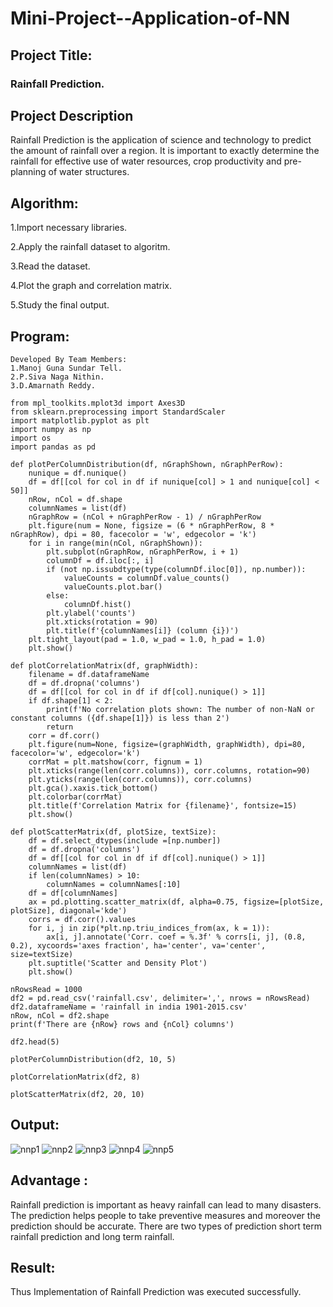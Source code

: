 # Mini-Project--Application-of-NN
## Project Title:
### Rainfall Prediction.
## Project Description
Rainfall Prediction is the application of science and technology to predict the amount of rainfall over a region. It is important to exactly determine the rainfall for effective use of water resources, crop productivity and pre-planning of water structures.
## Algorithm:
1.Import necessary libraries.

2.Apply the rainfall dataset to algoritm.

3.Read the dataset.

4.Plot the graph and correlation matrix.

5.Study the final output.

## Program:
```
Developed By Team Members:
1.Manoj Guna Sundar Tell.
2.P.Siva Naga Nithin.
3.D.Amarnath Reddy.

```
```
from mpl_toolkits.mplot3d import Axes3D
from sklearn.preprocessing import StandardScaler
import matplotlib.pyplot as plt
import numpy as np
import os
import pandas as pd
```
```
def plotPerColumnDistribution(df, nGraphShown, nGraphPerRow):
    nunique = df.nunique()
    df = df[[col for col in df if nunique[col] > 1 and nunique[col] < 50]] 
    nRow, nCol = df.shape
    columnNames = list(df)
    nGraphRow = (nCol + nGraphPerRow - 1) / nGraphPerRow
    plt.figure(num = None, figsize = (6 * nGraphPerRow, 8 * nGraphRow), dpi = 80, facecolor = 'w', edgecolor = 'k')
    for i in range(min(nCol, nGraphShown)):
        plt.subplot(nGraphRow, nGraphPerRow, i + 1)
        columnDf = df.iloc[:, i]
        if (not np.issubdtype(type(columnDf.iloc[0]), np.number)):
            valueCounts = columnDf.value_counts()
            valueCounts.plot.bar()
        else:
            columnDf.hist()
        plt.ylabel('counts')
        plt.xticks(rotation = 90)
        plt.title(f'{columnNames[i]} (column {i})')
    plt.tight_layout(pad = 1.0, w_pad = 1.0, h_pad = 1.0)
    plt.show()
```
```
def plotCorrelationMatrix(df, graphWidth):
    filename = df.dataframeName
    df = df.dropna('columns') 
    df = df[[col for col in df if df[col].nunique() > 1]]
    if df.shape[1] < 2:
        print(f'No correlation plots shown: The number of non-NaN or constant columns ({df.shape[1]}) is less than 2')
        return
    corr = df.corr()
    plt.figure(num=None, figsize=(graphWidth, graphWidth), dpi=80, facecolor='w', edgecolor='k')
    corrMat = plt.matshow(corr, fignum = 1)
    plt.xticks(range(len(corr.columns)), corr.columns, rotation=90)
    plt.yticks(range(len(corr.columns)), corr.columns)
    plt.gca().xaxis.tick_bottom()
    plt.colorbar(corrMat)
    plt.title(f'Correlation Matrix for {filename}', fontsize=15)
    plt.show()
```
```
def plotScatterMatrix(df, plotSize, textSize):
    df = df.select_dtypes(include =[np.number])
    df = df.dropna('columns')
    df = df[[col for col in df if df[col].nunique() > 1]] 
    columnNames = list(df)
    if len(columnNames) > 10: 
        columnNames = columnNames[:10]
    df = df[columnNames]
    ax = pd.plotting.scatter_matrix(df, alpha=0.75, figsize=[plotSize, plotSize], diagonal='kde')
    corrs = df.corr().values
    for i, j in zip(*plt.np.triu_indices_from(ax, k = 1)):
        ax[i, j].annotate('Corr. coef = %.3f' % corrs[i, j], (0.8, 0.2), xycoords='axes fraction', ha='center', va='center', size=textSize)
    plt.suptitle('Scatter and Density Plot')
    plt.show()
```
```
nRowsRead = 1000
df2 = pd.read_csv('rainfall.csv', delimiter=',', nrows = nRowsRead)
df2.dataframeName = 'rainfall in india 1901-2015.csv'
nRow, nCol = df2.shape
print(f'There are {nRow} rows and {nCol} columns')
```
```
df2.head(5)
```
```
plotPerColumnDistribution(df2, 10, 5)
```
```
plotCorrelationMatrix(df2, 8)
```
```
plotScatterMatrix(df2, 20, 10)
```
## Output:
![nnp1](https://user-images.githubusercontent.com/94883876/205504768-b658c180-f751-43c9-94b8-dc4f5efd2a04.jpg)
![nnp2](https://user-images.githubusercontent.com/94883876/205504779-c830234e-0a49-41e6-bf75-5a3162f9e37c.jpg)
![nnp3](https://user-images.githubusercontent.com/94883876/205504793-fae886ba-7d62-49f9-a0d9-772cbf8082f5.jpg)
![nnp4](https://user-images.githubusercontent.com/94883876/205504803-81ba4da5-4b86-40a4-88a1-df512eaca496.jpg)
![nnp5](https://user-images.githubusercontent.com/94883876/205504816-1e3fd577-edcc-4214-bc23-5091c2c4ce40.jpg)



## Advantage :
Rainfall prediction is important as heavy rainfall can lead to many disasters. The prediction helps people to take preventive measures and moreover the prediction should be accurate. There are two types of prediction short term rainfall prediction and long term rainfall.
## Result:
Thus Implementation of Rainfall Prediction was executed successfully.
